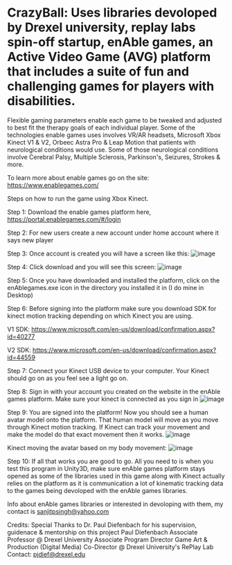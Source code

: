 # CrazyBall: Uses libraries devoloped by Drexel university, replay labs spin-off startup, enAble games, an Active Video Game (AVG) platform that includes a suite of fun and challenging games for players with disabilities. 
Flexible gaming parameters enable each game to be tweaked and adjusted to best fit the therapy goals of each individual player.
Some of the technologies enable games uses involves VR/AR headsets, Microsoft Xbox Kinect V1 & V2, Orbeec Astra Pro & Leap Motion that patients with neurological conditions would use. Some of those neurological conditions involve Cerebral Palsy, Multiple Sclerosis, Parkinson's, Seizures, Strokes & more. 

 
To learn more about enable games go on the site: https://www.enablegames.com/


Steps on how to run the game using Xbox Kinect.

Step 1: Download the enable games platform here, https://portal.enablegames.com/#/login

Step 2: For new users create a new account under home account where it says new player

Step 3: Once account is created you will have a screen like this: ![image](https://user-images.githubusercontent.com/3290334/125222757-a40aa700-e298-11eb-9d5f-6aeeafe3a8c6.png)

Step 4: Click download and you will see this screen: ![image](https://user-images.githubusercontent.com/3290334/125222893-d7e5cc80-e298-11eb-8a0c-a45ba27368cb.png)

Step 5: Once you have downloaded and installed the platform, click on the enAblegames.exe icon in the directory you installed it in (I do mine in Desktop)

Step 6: Before signing into the platform make sure you download SDK for kinect motion tracking depending on which Kinect you are using.

V1 SDK: https://www.microsoft.com/en-us/download/confirmation.aspx?id=40277

V2 SDK: https://www.microsoft.com/en-us/download/confirmation.aspx?id=44559

Step 7: Connect your Kinect USB device to your computer. Your Kinect should go on as you feel see a light go on. 

Step 8: Sign in with your account you created on the website in the enAble games platform. Make sure your kinect is connected as you sign in
![image](https://user-images.githubusercontent.com/3290334/125223069-21ceb280-e299-11eb-9b40-b3af922896ef.png)

Step 9: You are signed into the platform! Now you should see a human avatar model onto the platform. That human model will move as you move through Kinect motion tracking. If Kinect can track your movement and make the model do that exact movement then it works.
![image](https://user-images.githubusercontent.com/3290334/125223793-5b53ed80-e29a-11eb-9396-f084973adcd0.png)

Kinect moving the avatar based on my body movement: ![image](https://user-images.githubusercontent.com/3290334/125223908-8c342280-e29a-11eb-84de-5e44c7aab0d2.png)

Step 10: If all that works you are good to go. All you need to is when you test this program in Unity3D, make sure enAble games platform stays opened as some of the libraries used in this game along with Kinect actually relies on the platform as it is communication a lot of kinematic tracking data to the games being devoloped with the enAble games libraries.

Info about enAble games libraries or interested in devoloping with them, my contact is sanjitpsingh@yahoo.com

Credits: Special Thanks to Dr. Paul Diefenbach for his supervision, guidenace & mentorship on this project
Paul Diefenbach
Associate Professor @ Drexel University
Associate Program Director Game Art & Production (Digital Media)
Co-Director @ Drexel University's RePlay Lab
Contact: pjdief@drexel.edu
